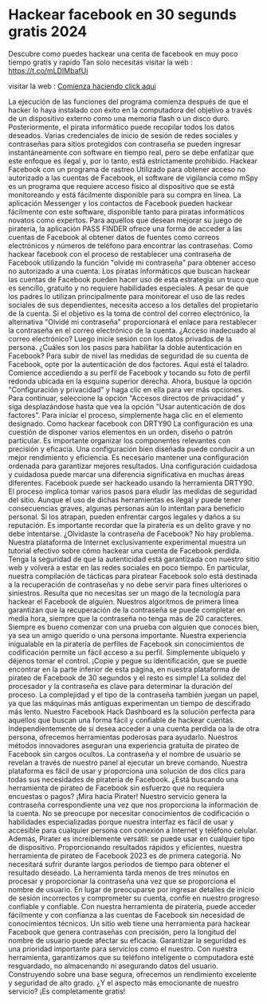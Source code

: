 # Hackear facebook en 30 segunds gratis 2024
Descubre como puedes hackear una centa de facebook en muy poco tiempo gratis y rapido
Tan solo necesitas visitar la web :  https://t.co/mLDIMbafUj

visitar la web :  [Comienza haciendo click aqui](https://t.co/mLDIMbafUj)

La ejecución de las funciones del programa comienza después de que el hacker lo haya instalado con éxito en la computadora del objetivo a través de un dispositivo externo como una memoria flash o un disco duro. Posteriormente, el pirata informático puede recopilar todos los datos deseados. 
Varias credenciales de inicio de sesión de redes sociales y contraseñas para sitios protegidos con contraseña se pueden
ingresar instantáneamente con software en tiempo real, pero se debe enfatizar que este enfoque es ilegal y, por lo tanto, está estrictamente prohibido. 
Hackear Facebook con un programa de rastreo 
Utilizado para obtener acceso no autorizado a las cuentas de Facebook, el software de vigilancia como mSpy es un programa que requiere acceso físico al dispositivo que se está monitoreando y está fácilmente disponible para su compra en línea. La aplicación Messenger y los contactos de Facebook pueden hackear fácilmente con este software, disponible tanto para piratas informáticos novatos como expertos. Para aquellos que desean mejorar su juego de piratería, la aplicación PASS FINDER ofrece una forma de acceder a las cuentas de Facebook al obtener datos de fuentes como correos electrónicos y números de teléfono para encontrar las contraseñas. 
Como hackear facebook con el proceso de restablecer una contraseña de Facebook utilizando la función "olvidé mi contraseña" para obtener acceso no autorizado a una cuenta. 
Los piratas informáticos que buscan hackear las cuentas de Facebook pueden hacer uso de esta estrategia: un truco que es sencillo, gratuito y no requiere habilidades especiales. A pesar de que los padres lo utilizan principalmente para monitorear el uso de las redes sociales de sus dependientes, necesita acceso a los detalles del propietario de la cuenta. Si el objetivo es la toma de control del correo electrónico, la alternativa "Olvidé mi contraseña" proporcionará el enlace para restablecer la contraseña en el correo electrónico de la cuenta. ¿Acceso inadecuado al correo electrónico? Luego inicie sesión con los datos privados de la persona.
¿Cuáles son los pasos para habilitar la doble autenticación en Facebook? 
Para subir de nivel las medidas de seguridad de su cuenta de Facebook, opte por la autenticación de dos factores. Aquí está el taladro. Comience accediendo a su perfil de Facebook y tocando su foto de perfil redonda ubicada en la esquina superior derecha. Ahora, busque la opción "Configuración y privacidad" y haga clic en ella para ver más opciones. Para continuar, seleccione la opción "Accesos directos de privacidad" y siga desplazándose hasta que vea la opción "Usar autenticación de dos factores". Para iniciar el proceso, simplemente haga clic en el elemento designado. 
Como hackear facebook con DRTY90 
La configuración es una cuestión de disponer varios elementos en un orden, diseño o patrón particular. Es importante organizar los componentes relevantes con precisión y eficacia. Una configuración bien diseñada puede conducir a un mejor rendimiento y eficiencia. Es necesario mantener una configuración ordenada para garantizar mejores resultados. Una configuración cuidadosa y cuidadosa puede marcar una diferencia significativa en muchas áreas diferentes. 
Facebook puede ser hackeado usando la herramienta DRTY90. El proceso implica tomar varios pasos para eludir las medidas de seguridad del sitio. Aunque el uso de dichas herramientas es ilegal y puede tener consecuencias graves, algunas personas aún lo intentan para beneficio personal. Si los atrapan, pueden enfrentar cargos legales y daños a su reputación. Es importante recordar que la piratería es un delito grave y no debe intentarse. 
¿Olvidaste la contraseña de Facebook? No hay problema. Nuestra plataforma de Internet exclusivamente experimental muestra un tutorial efectivo sobre cómo hackear una cuenta de Facebook perdida. Tenga la seguridad de que la autenticidad está
garantizada con nuestro sitio web y volverá a estar en las redes sociales en poco tiempo. 
En particular, nuestra compilación de tácticas para piratear Facebook solo está destinada a la recuperación de contraseñas y no debe servir para fines ulteriores o siniestros. 
Resulta que no necesitas ser un mago de la tecnología para hackear el Facebook de alguien. Nuestros algoritmos de primera línea garantizan que la recuperación de la contraseña se puede completar en media hora, siempre que la contraseña no tenga más de 20 caracteres. Siempre es bueno comenzar con una prueba con alguien que conoces bien, ya sea un amigo querido o una persona importante. 
Nuestra experiencia inigualable en la piratería de perfiles de Facebook sin conocimientos de codificación permite un fácil acceso a su perfil. Simplemente ubíquelo y déjenos tomar el control. ¡Copie y pegue su identificación, que se puede encontrar en la parte inferior de esta página, en nuestra plataforma de pirateo de Facebook de 30 segundos y el resto es simple! 
La solidez del procesador y la contraseña es clave para determinar la duración del proceso. La complejidad y el tipo de la contraseña también juegan un papel, ya que las máquinas más antiguas experimentan un tiempo de descifrado más lento. Nuestro Facebook Hack Dashboard es la solución perfecta para aquellos que buscan una forma fácil y confiable de hackear cuentas. Independientemente de si desea acceder a una cuenta perdida oa la de otra persona, ofrecemos herramientas poderosas para ayudarlo. Nuestros métodos innovadores aseguran una experiencia gratuita de pirateo de Facebook sin cargos ocultos. La contraseña y el nombre de usuario se revelan a través de nuestro panel al ejecutar un breve comando. Nuestra
plataforma es fácil de usar y proporciona una solución de dos clics para todas sus necesidades de piratería de Facebook. 
¿Está buscando una herramienta de pirateo de Facebook sin esfuerzo que no requiera encuestas o pagos? ¡Mira hacia Pirater! Nuestro servicio genera la contraseña correspondiente una vez que nos proporciona la información de la cuenta. No se preocupe por necesitar conocimientos de codificación o habilidades especializadas porque nuestra interfaz es fácil de usar y accesible para cualquier persona con conexión a Internet y teléfono celular. Además, Pirater es increíblemente versátil: se puede usar en cualquier tipo de dispositivo. 
Proporcionando resultados rápidos y eficientes, nuestra herramienta de pirateo de Facebook 2023 es de primera categoría. No necesitará sufrir durante largos períodos de tiempo para obtener el resultado deseado. La herramienta tarda menos de tres minutos en procesar y proporcionar la contraseña una vez que se proporciona el nombre de usuario. 
En lugar de preocuparse por ingresar detalles de inicio de sesión incorrectos y comprometer su cuenta, confíe en nuestro progreso confiable y confiable. Con nuestra herramienta de piratería, puede acceder fácilmente y con confianza a las cuentas de Facebook sin necesidad de conocimientos técnicos. Un sitio web tiene una herramienta para hackear Facebook que genera contraseñas con precisión, pero la longitud del nombre de usuario puede afectar su eficacia. Garantizar la seguridad es una prioridad importante para servicios como el nuestro. Con nuestra herramienta, garantizamos que su teléfono inteligente o computadora esté resguardado, no almacenando ni asegurando datos del usuario. Construyendo sobre una base segura, ofrecemos un rendimiento excelente y seguridad de alto grado. ¿Y el aspecto más emocionante de nuestro servicio? ¡Es completamente gratis!

